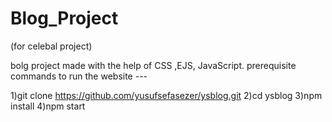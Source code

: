 # Blog_Project
(for celebal project)

bolg project made with the help of CSS ,EJS, JavaScript.
prerequisite commands to run the website ---

1)git clone https://github.com/yusufsefasezer/ysblog.git
2)cd ysblog
3)npm install 
4)npm start
